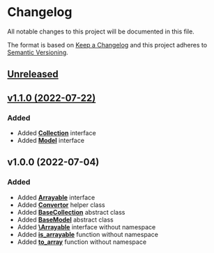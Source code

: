 # Changelog

All notable changes to this project will be documented in this file.

The format is based on [Keep a Changelog](http://keepachangelog.com/en/1.0.0/)
and this project adheres to [Semantic Versioning](http://semver.org/spec/v2.0.0.html).


## [Unreleased](https://github.com/inspirum/arrayable-php/compare/v1.1.0...master)


## [v1.1.0 (2022-07-22)](https://github.com/inspirum/balikobot-php/compare/v1.0.0...v1.1.0)
### Added
- Added [**Collection**](./src/Collection.php) interface
- Added [**Model**](./src/Model.php) interface


## v1.0.0 (2022-07-04) 
### Added
- Added [**Arrayable**](./src/Arrayable.php) interface
- Added [**Convertor**](./src/Convertor.php) helper class
- Added [**BaseCollection**](./src/BaseCollection.php) abstract class
- Added [**BaseModel**](./src/BaseModel.php) abstract class
- Added [**\Arrayable**](./core/Arrayable.php) interface without namespace
- Added [**is_arrayable**](./core/helpers.php) function without namespace
- Added [**to_array**](./core/helpers.php) function without namespace
